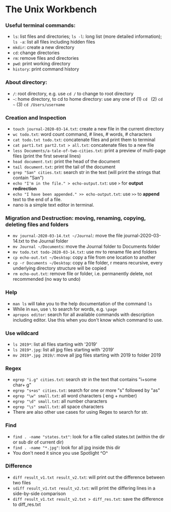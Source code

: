 # The Unix Workbench

### Useful terminal commands:
* `ls`: list files and directories; `ls -l`: long list (more detailed information); `ls -a`: list all files including hidden files
* `mkdir`: create a new directory
* `cd`: change directories
* `rm`: remove files and directories
* `pwd`: print working directory
* `history`: print command history



### About directory:
* `/`: root directory, e.g. use `cd /` to change to root directory
* `~`: home directory, to cd to home directory: use any one of (1) `cd ` (2) `cd ~` (3) `cd /Users/username`

### Creation and Inspection
* `touch journal-2020-03-14.txt`: create a new file in the current directory
* `wc todo.txt`: word count command, # lines, # words, # characters
* `cat todo.txt todo.txt`: concatenate files and print them to terminal
* `cat part1.txt part2.txt > all.txt`: concatenate files to a new file
* `less Documents/a-tale-of-two-cities.txt`: print a preview of multi-page files (print the first several lines)
* `head document.txt`: print the head of the document
* `tail document.txt`: print the tail of the document
* `grep "San" cities.txt`: search str in the text (will print the strings that contain "San")
* `echo "I'm in the file." > echo-output.txt`: use `>` for **output redirection**
* `echo "I have been appended." >> echo-output.txt`: use `>>` to **append** text to the end of a file.
* nano is a simple text editor in terminal.


### Migration and Destruction: moving, renaming, copying, deleting files and folders
* `mv journal-2020-03-14.txt ~/Journal`: move the file journal-2020-03-14.txt to the Journal folder
* `mv Journal ~/Documents`: move the Journal folder to Documents folder
* `mv todo.txt todo-2020-03-14.txt`: use mv to rename file and folders
* `cp echo-out.txt ~/Desktop`: copy a file from one location to another
* `cp -r Documents ~/Desktop`: copy a file folder, r means recursive, every underlying directory structure will be copied
* `rm echo-out.txt`: remove file or folder, i.e. permanently delete, not recommended (no way to undo)


### Help
* `man ls` will take you to the help documentation of the command `ls`
* While in `man`, use `\` to search for words, e.g. `\page`
* `apropos editor`: search for all available commands with description including editor. Use this when you don't know which command to use.


### Use wildcard
* `ls 2019*`: list all files starting with '2019'
* `ls 2019*.jpg`: list all jpg files starting with '2019'
* `mv 2019*.jpg 2019/`: move all jpg files starting with 2019 to folder 2019


### Regex

* `egrep "i.g" cities.txt`: search str in the text that contains "i+some char+ g"
* `egrep "s+as" cities.txt`: search for one or more "s" followed by "as"
* `egrep "\w" small.txt`: all word characters ( eng + number)
* `egrep "\d" small.txt`: all number characters
* `egrep "\s" small.txt`: all space characters
* There are also other use cases for using Regex to search for str.


### Find
* `find . -name "states.txt"`: look for a file called states.txt (within the dir or sub dir of current dir)
* `find . -name "*.jpg"`: look for all jpg inside this dir
* You don't need it since you use Spotlight ^O^


### Difference
* `diff result_v1.txt result_v2.txt`: will print out the difference between two files
* `sdiff result_v1.txt result_v2.txt`: will print the differing lines in a side-by-side comparison
* `diff result_v1.txt result_v2.txt > diff_res.txt`: save the difference to diff_res.txt









